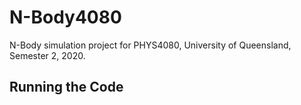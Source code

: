 # N-Body4080
N-Body simulation project for PHYS4080, University of Queensland, Semester 2, 2020.


## Running the Code




